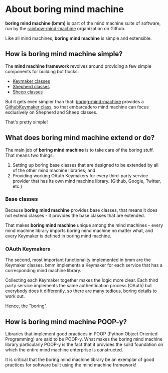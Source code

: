 # About boring mind machine

**boring mind machine (bmm)** is part of the mind machine suite of software,
run by the [rainbow-mind-machine](https://github.com/rainbow-mind-machine)
organization on Github.

Like all mind machines, **boring mind machine** is simple and extensible.


## How is boring mind machine simple?

The **mind machine framework** revolves around providing a few
simple components for building bot flocks:

* [Keymaker classes](mind-machine-docs/keymaker.md)
* [Shepherd classes](mind-machine-docs/shepherd.md)
* [Sheep classes](mind-machine-docs/sheep.md)

But it gets even simpler than that:
[boring-mind-machine](https://pages.charlesreid1.com/boring-mind-machine)
provides a [GithubKeymaker class](https://pages.charlesreid1.com/boring-mind-machine/bmm_keymaker_github/),
so that embarcadero mind machine can focus exclusively on Shepherd and Sheep
classes.

That's pretty simple!


## What does boring mind machine extend or do?

The main job of **boring mind machine** is to take care of the boring stuff.
That means two things:

1. Setting up boring base classes that are designed to be extended by
    all of the other mind machine libraries; and
2. Providing working OAuth Keymakers for every third-party service provider
    that has its own mind machine library. (Github, Google, Twitter, etc.)


### Base classes

Because **boring mind machine** provides base classes, that means it does not extend
classes - it provides the base classes that are extended.

That makes **boring mind machine** unique among the mind machines - every mind
machine library imports boring mind machine no matter what, and every Keymaker
is defined in boring mind machine.

### OAuth Keymakers

The second, most important functionality implemented in bmm are the Keymaker
classes. bmm implements a Keymaker for each service that has a corresponding
mind machine library.

Collecting each Keymaker together makes the logic more clear. Each third party
service implements the same authentication process (OAuth) but everybody does it
differently, so there are many tedious, boring details to work out.

Hence, the "boring".


## How is boring mind machine POOP-y?

Libraries that implement good practices in POOP (Python Object Oriented
Programming) are said to be POOP-y. What makes the boring mind machine library
particularly POOP-y is the fact that it provides the solid foundation on which
the entire mind machine enterprise is constructed.

It is critical that the boring mind machine library be an exemplar of good
practices for software built using the mind machine framework!

